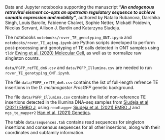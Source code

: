 Data and Jupyter notebooks supporting the manuscript **_"An endogenous retroviral element co-opts an upstream regulatory sequence to achieve somatic expression and mobility"_**, authored by
Natalia Rubanova, Darshika Singh, Louis Barolle, Fabienne Chalvet, Sophie Netter, Mickaël Poidevin, Nicolas Servant, Allison J. Bardin and Katarzyna Siudeja.



The notebooks `notebooks/rover_TE_genotyping_ONT.ipynb` and `notebooks/rover_TE_aging.ipynb` are Python scripts developed to perform post-processing and genotyping of TE calls detected in ONT samples using `tldr` [Ewing et al. (2020) Molecular Cell](https://www.cell.com/molecular-cell/fulltext/S1097-2765(20)30731-0?_returnURL=https%3A%2F%2Flinkinghub.elsevier.com%2Fretrieve%2Fpii%2FS1097276520307310%3Fshowall%3Dtrue), as well as to normalize raw singleton counts.

`data/PGFP_refTE_dm6.csv` and `data/PGFP_Illumina.csv` are needed to run `rover_TE_genotyping_ONT.ipynb`.

The file `data/PGFP_refTE_dm6.csv` contains the list of full-length refrence TE insertions in the _D. melanogaster_ _ProsGFP_ genetic background.


The file `data/PGFP_Illumina.csv` contains the list of non-reference TE insertions detected in the Illumina DNA-seq samples from [Siudeja et al (2021) EMBO J](https://www.embopress.org/doi/full/10.15252/embj.2020106388), using `readtagger` [Siudeja et al. (2021) EMBO J](https://www.embopress.org/doi/full/10.15252/embj.2020106388) and `ngs_te_mapper2` [Han et al. (2021) Genetics](https://academic.oup.com/genetics/article/219/2/iyab113/6321957).


The table `data/sequences.tab` contains read sequences for singleton insertions and consensus sequences for all other insertions, along with their coordinates and subfamily information. 
